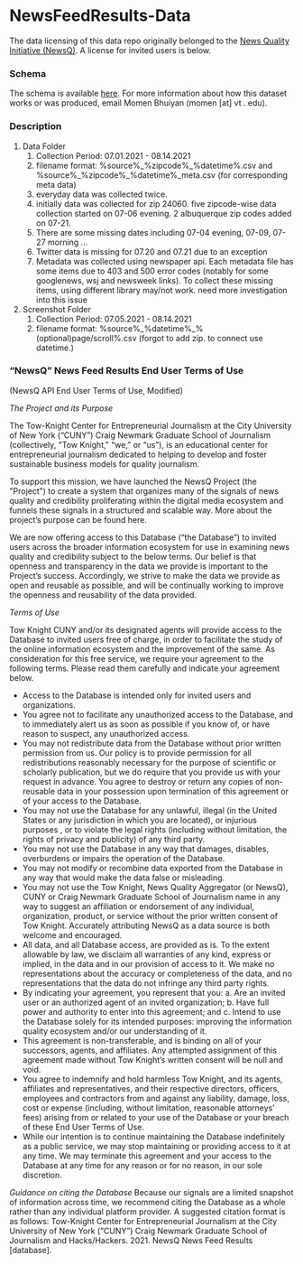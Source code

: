 # NewsFeedResults-Data
The data licensing of this data repo originally belonged to the <a href="https://newsq.net/">News Quality Initiative (NewsQ)</a>. A license for invited users is below. 

### Schema
The schema is available <a href="https://docs.google.com/document/d/1-fmfHvsrQR3QTz7aMQu50vrU6YgBsxqbFU064knyZ3U/edit#"> here</a>. For more information about how this dataset works or was produced, email Momen Bhuiyan (momen [at] vt . edu). 

### Description
1. Data Folder
    1. Collection Period: 07.01.2021 - 08.14.2021
    1. filename format: %source%\_%zipcode%\_%datetime%.csv and %source%\_%zipcode%\_%datetime%_meta.csv (for corresponding meta data)
    2. everyday data was collected twice.
    4. initially data was collected for zip 24060. five zipcode-wise data collection started on 07-06 evening. 2 albuquerque zip codes added on 07-21.
    5. There are some missing dates including  07-04 evening, 07-09, 07-27 morning ...
    6. Twitter data is missing for 07.20 and 07.21 due to an exception
    7. Metadata was collected using newspaper api. Each metadata file has some items due to 403 and 500 error codes (notably for some googlenews, wsj and newsweek links). To collect these missing items, using different library may/not work. need more investigation into this issue
2. Screenshot Folder
    1. Collection Period: 07.05.2021 - 08.14.2021
    2. filename format: %source%\_%datetime%\_%(optional)page/scroll%.csv (forgot to add zip. to connect use datetime.)


### “NewsQ” News Feed Results End User Terms of Use
(NewsQ API End User Terms of Use, Modified)

_The Project and its Purpose_

The Tow-Knight Center for Entrepreneurial Journalism at the City University of New York (“CUNY”) Craig Newmark Graduate School of Journalism (collectively, "Tow Knight," “we,” or “us”), is an educational center for entrepreneurial journalism dedicated to helping to develop and foster sustainable business models for quality journalism.


To support this mission, we have launched the NewsQ Project (the "Project") to create a system that organizes many of the signals of news quality and credibility proliferating within the digital media ecosystem and funnels these signals in a structured and scalable way. More about the project’s purpose can be found here.


We are now offering access to this Database (“the Database”) to invited users across the broader information ecosystem for use in examining news quality and credibility subject to the below terms. Our belief is that openness and transparency in the data we provide is important to the Project’s success. Accordingly, we strive to make the data we provide as open and reusable as possible, and will be continually working to improve the openness and reusability of the data provided.

_Terms of Use_

Tow Knight CUNY and/or its designated agents will provide access to the Database to invited users free of charge, in order to facilitate the study of the online information ecosystem and the improvement of the same. As consideration for this free service, we require your agreement to the following terms. Please read them carefully and indicate your agreement below.

- Access to the Database is intended only for invited users and organizations.
- You agree not to facilitate any unauthorized access to the Database, and to immediately alert us as soon as possible if you know of, or have reason to suspect, any unauthorized access.
- You may not redistribute data from the Database without prior written permission from us. Our policy is to provide permission for all redistributions reasonably necessary for the purpose of scientific or scholarly publication, but we do require that you provide us with your request in advance. You agree to destroy or return any copies of non-reusable data in your possession upon termination of this agreement or of your access to the Database.
- You may not use the Database for any unlawful, illegal (in the United States or any jurisdiction in which you are located), or injurious purposes , or to violate the legal rights (including without limitation, the rights of privacy and publicity) of any third party.
- You may not use the Database in any way that damages, disables, overburdens or impairs the operation of the Database.
- You may not modify or recombine data exported from the Database in any way that would make the data false or misleading.
- You may not use the Tow Knight, News Quality Aggregator (or NewsQ), CUNY or Craig Newmark Graduate School of Journalism name in any way to suggest an affiliation or endorsement of any individual, organization, product, or service without the prior written consent of Tow Knight. Accurately attributing NewsQ as a data source is both welcome and encouraged.
- All data, and all Database access, are provided as is. To the extent allowable by law, we disclaim all warranties of any kind, express or implied, in the data and in our provision of access to it. We make no representations about the accuracy or completeness of the data, and no representations that the data do not infringe any third party rights.
- By indicating your agreement, you represent that you: a. Are an invited user or an authorized agent of an invited organization; b. Have full power and authority to enter into this agreement; and c. Intend to use the Database solely for its intended purposes: improving the information quality ecosystem and/or our understanding of it.
- This agreement is non-transferable, and is binding on all of your successors, agents, and affiliates. Any attempted assignment of this agreement made without Tow Knight’s written consent will be null and void.
- You agree to indemnify and hold harmless Tow Knight, and its agents, affiliates and representatives, and their respective directors, officers, employees and contractors from and against any liability, damage, loss, cost or expense (including, without limitation, reasonable attorneys’ fees) arising from or related to your use of the Database or your breach of these End User Terms of Use.
- While our intention is to continue maintaining the Database indefinitely as a public service, we may stop maintaining or providing access to it at any time. We may terminate this agreement and your access to the Database at any time for any reason or for no reason, in our sole discretion.

_Guidance on citing the Database_
Because our signals are a limited snapshot of information across time, we recommend citing the Database as a whole rather than any individual platform provider.  A suggested citation format is as follows:
Tow-Knight Center for Entrepreneurial Journalism at the City University of New York (“CUNY”) Craig Newmark Graduate School of Journalism and Hacks/Hackers. 2021. NewsQ News Feed Results [database]. 

